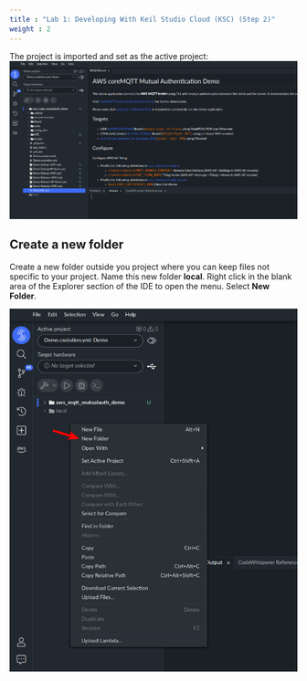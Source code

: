 ```yaml
---
title : "Lab 1: Developing With Keil Studio Cloud (KSC) (Step 2)"
weight : 2
---
```


The project is imported and set as the active project:
  ![AWS MQTT Demo project opened and set active](/static/avh_in_ksc2.png)

## Create a new folder

Create a new folder outside you project where you can keep files not specific to your project. Name this new folder **local**. Right click in the blank area of the Explorer section of the IDE to open the menu. Select **New Folder**.

![local folder](/static/local-folder.png)
